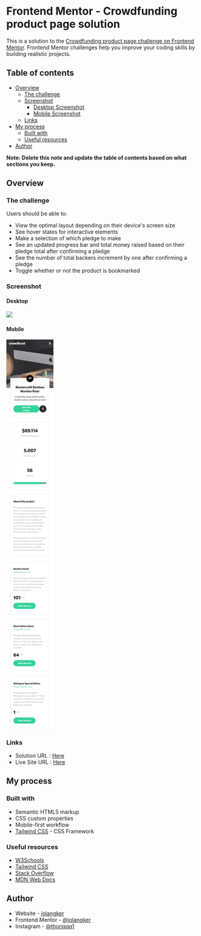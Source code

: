 # Frontend Mentor - Crowdfunding product page solution

This is a solution to the [Crowdfunding product page challenge on Frontend Mentor](https://www.frontendmentor.io/challenges/crowdfunding-product-page-7uvcZe7ZR). Frontend Mentor challenges help you improve your coding skills by building realistic projects.

## Table of contents

- [Overview](#overview)
  - [The challenge](#the-challenge)
  - [Screenshot](#screenshot)
    - [Desktop Screenshot](#desktop)
    - [Mobile Screenshot](#mobile)
  - [Links](#links)
- [My process](#my-process)
  - [Built with](#built-with)
  - [Useful resources](#useful-resources)
- [Author](#author)

**Note: Delete this note and update the table of contents based on what sections you keep.**

## Overview

### The challenge

Users should be able to:

- View the optimal layout depending on their device's screen size
- See hover states for interactive elements
- Make a selection of which pledge to make
- See an updated progress bar and total money raised based on their pledge total after confirming a pledge
- See the number of total backers increment by one after confirming a pledge
- Toggle whether or not the product is bookmarked

### Screenshot

#### Desktop

![](images/screenshot-desktop.png)

#### Mobile

![](images/screenshot-mobile.png)

### Links

- Solution URL : [Here](https://www.frontendmentor.io/solutions/crowdfunding-product-page-tailwind-css-and-vanilla-javascript-UfGTXPjMg)
- Live Site URL : [Here](https://jolangker.netlify.app/projects/crowdfunding-product-page/index.html)

## My process

### Built with

- Semantic HTML5 markup
- CSS custom properties
- Mobile-first workflow
- [Tailwind CSS](https://tailwindcss.com/) - CSS Framework

### Useful resources

- [W3Schools](https://www.w3schools.com)
- [Tailwind CSS](https://tailwindcss.com/)
- [Stack Overflow](https://stackoverflow.com)
- [MDN Web Docs](https://developer.mozilla.org)

## Author

- Website - [jolangker](https://jolangker.netlify.app/)
- Frontend Mentor - [@jolangker](https://www.frontendmentor.io/profile/jolangker)
- Instagram - [@thoriqqq1](https://www.instagram.com/thoriqqq1)
